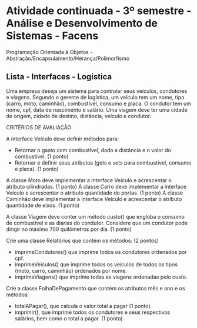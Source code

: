 # Atividade continuada - 3º semestre - Análise e Desenvolvimento de Sistemas - Facens
Programação Orientada à Objetos - 
Abstração/Encapsulamento/Herança/Polimorfismo


## Lista - Interfaces - Logística

Uma empresa deseja um sistema para controlar seus veículos, condutores e viagens. Segundo o gerente de logística, um veículo tem um nome, tipo (carro, moto, caminhão), combustível, consumo e placa. O condutor tem um nome, cpf, data de nascimento e salário. 
Uma viagem deve ter uma cidade de origem, cidade de destino, distância, veículo e condutor.


CRITÉRIOS DE AVALIAÇÃO


A interface Veículo deve definir métodos para: 
- Retornar o gasto com combustível, dado a distância e o valor do combustível. (1 ponto)
- Retornar e definir seus atributos (gets e sets para combustível, consumo e placa). (1 ponto)

A classe Moto deve implementar a interface Veículo e acrescentar o atributo cilindradas. (1 ponto)
A classe Carro deve implementar a interface Veículo e acrescentar o atributo quantidade de portas. (1 ponto)
A classe Caminhão deve implementar a interface Veículo e acrescentar o atributo quantidade de eixos. (1 ponto)

A classe Viagem deve conter um método custo() que engloba o consumo de combustível e as diárias do condutor. Considere que um condutor pode dirigir no máximo 700 quilômetros por dia. (1 ponto)

 

Crie uma classe Relatórios que contém os métodos: (2 pontos)

- imprimeCondutores() que imprime todos os condutores ordenados por cpf.
- imprimeVeiculos() que imprime todos os veículos de todos os tipos (moto, carro, caminhão) ordenados por nome.
- imprimeViagens() que imprime todas as viagens ordenadas pelo custo.


Crie a classe FolhaDePagamento que contém os atributos mês e ano e os métodos:
- totalAPagar(), que calcula o valor total a pagar (1 ponto)
- imprimir(), que imprime todos os condutores e seus respectivos salários, bem como o total a pagar. (1 ponto)
